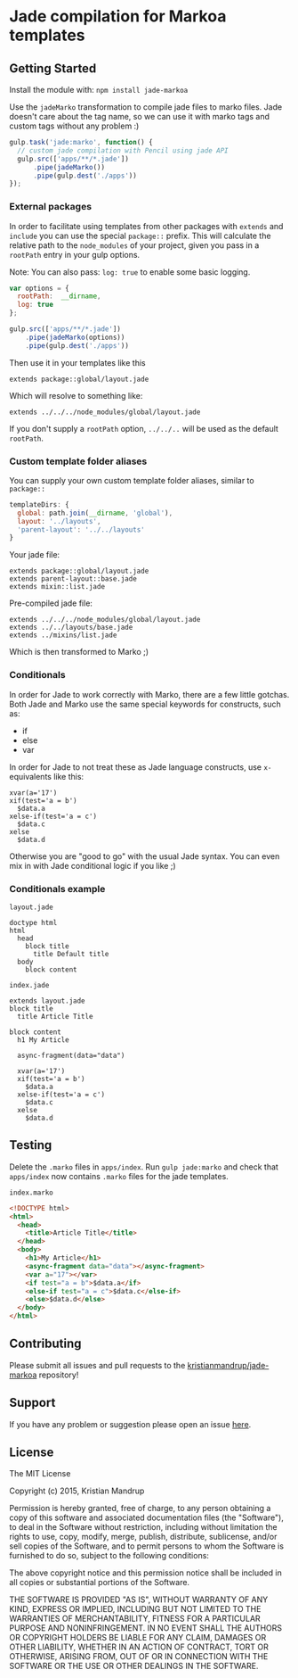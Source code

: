 Jade compilation for Markoa templates
=====================================

Getting Started
---------------

Install the module with: `npm install jade-markoa`

Use the `jadeMarko` transformation to compile jade files to marko files. Jade doesn't care about the tag name, so we can use it with marko tags and custom tags without any problem :)

```javascript
gulp.task('jade:marko', function() {
  // custom jade compilation with Pencil using jade API
  gulp.src(['apps/**/*.jade'])
      .pipe(jadeMarko())
      .pipe(gulp.dest('./apps'))
});
```

### External packages

In order to facilitate using templates from other packages with `extends` and `include` you can use the special `package::` prefix. This will calculate the relative path to the `node_modules` of your project, given you pass in a `rootPath` entry in your gulp options.

Note: You can also pass: `log: true` to enable some basic logging.

```js
var options = {
  rootPath:  __dirname,
  log: true
};

gulp.src(['apps/**/*.jade'])
    .pipe(jadeMarko(options))
    .pipe(gulp.dest('./apps'))
```

Then use it in your templates like this

```jade
extends package::global/layout.jade
```

Which will resolve to something like:

`extends ../../../node_modules/global/layout.jade`

If you don't supply a `rootPath` option, `../../..` will be used as the default `rootPath`.

### Custom template folder aliases

You can supply your own custom template folder aliases, similar to `package::`

```js
templateDirs: {
  global: path.join(__dirname, 'global'),
  layout: '../layouts',
  'parent-layout': '../../layouts'
}
```

Your jade file:

```jade
extends package::global/layout.jade
extends parent-layout::base.jade
extends mixin::list.jade
```

Pre-compiled jade file:

```jade
extends ../../../node_modules/global/layout.jade
extends ../../layouts/base.jade
extends ../mixins/list.jade
```

Which is then transformed to Marko ;)

### Conditionals

In order for Jade to work correctly with Marko, there are a few little gotchas. Both Jade and Marko use the same special keywords for constructs, such as:

-	if
-	else
-	var

In order for Jade to not treat these as Jade language constructs, use `x-` equivalents like this:

```jade
xvar(a='17')
xif(test='a = b')
  $data.a
xelse-if(test='a = c')
  $data.c
xelse
  $data.d
```

Otherwise you are "good to go" with the usual Jade syntax. You can even mix in with Jade conditional logic if you like ;)

### Conditionals example

`layout.jade`

```jade
doctype html
html
  head
    block title
      title Default title
  body
    block content
```

`index.jade`

```jade
extends layout.jade
block title
  title Article Title

block content
  h1 My Article

  async-fragment(data="data")

  xvar(a='17')
  xif(test='a = b')
    $data.a
  xelse-if(test='a = c')
    $data.c
  xelse
    $data.d
```

Testing
-------

Delete the `.marko` files in `apps/index`. Run `gulp jade:marko` and check that `apps/index` now contains `.marko` files for the jade templates.

`index.marko`

```html
<!DOCTYPE html>
<html>
  <head>
    <title>Article Title</title>
  </head>
  <body>
    <h1>My Article</h1>
    <async-fragment data="data"></async-fragment>
    <var a="17"></var>
    <if test="a = b">$data.a</if>
    <else-if test="a = c">$data.c</else-if>
    <else>$data.d</else>
  </body>
</html>
```

Contributing
------------

Please submit all issues and pull requests to the [kristianmandrup/jade-markoa](https://github.com/kristianmandrup/jade-markoa) repository!

Support
-------

If you have any problem or suggestion please open an issue [here](https://github.com/kristianmandrup/jade-markoa/issues).

License
-------

The MIT License

Copyright (c) 2015, Kristian Mandrup

Permission is hereby granted, free of charge, to any person obtaining a copy of this software and associated documentation files (the "Software"), to deal in the Software without restriction, including without limitation the rights to use, copy, modify, merge, publish, distribute, sublicense, and/or sell copies of the Software, and to permit persons to whom the Software is furnished to do so, subject to the following conditions:

The above copyright notice and this permission notice shall be included in all copies or substantial portions of the Software.

THE SOFTWARE IS PROVIDED "AS IS", WITHOUT WARRANTY OF ANY KIND, EXPRESS OR IMPLIED, INCLUDING BUT NOT LIMITED TO THE WARRANTIES OF MERCHANTABILITY, FITNESS FOR A PARTICULAR PURPOSE AND NONINFRINGEMENT. IN NO EVENT SHALL THE AUTHORS OR COPYRIGHT HOLDERS BE LIABLE FOR ANY CLAIM, DAMAGES OR OTHER LIABILITY, WHETHER IN AN ACTION OF CONTRACT, TORT OR OTHERWISE, ARISING FROM, OUT OF OR IN CONNECTION WITH THE SOFTWARE OR THE USE OR OTHER DEALINGS IN THE SOFTWARE.
